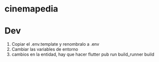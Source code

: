 # cinemapedia

# Dev
1. Copiar el .env.template y renombralo a .env
2. Cambiar las variables de entorno 
3. cambios en la entidad, hay que hacer flutter pub run build_runner build
